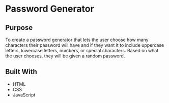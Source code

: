 # Password Generator

## Purpose
To create a password generator that lets the user choose how many characters their password will have and if they want it to include uppercase letters, lowercase letters, numbers, or special characters. Based on what the user chooses, they will be given a random password.

## Built With
* HTML
* CSS
* JavaScript
